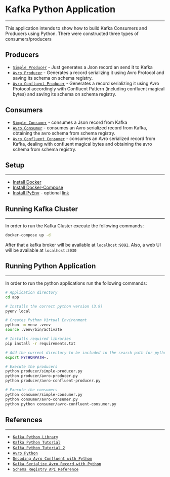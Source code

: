 # Kafka Python Application
---

This application intends to show how to build Kafka Consumers and Producers using Python. There were constructed three types of consumers/producers

## Producers

- [`Simple Producer`](./app/producer/simple-producer.py) - Just generates a Json record an send it to Kafka
- [`Avro Producer`](./app/producer/avro-producer.py) - Generates a record serializing it using Avro Protocol and saving its schema on schema registry.
- [`Avro Confluent Producer`](./app/producer/avro-confluent-producer.py) - Generates a record serializing it using Avro Protocol accordingly with Confluent Pattern (including confluent magical bytes) and saving its schema on schema registry.


## Consumers

- [`Simple Consumer`](./app/consumer/simple-consumer.py) - consumes a Json record from Kafka
- [`Avro Consumer`](./app/consumer/avro-consumer.py) - consumes an Avro serialized record from Kafka, obtaining the avro schema from schema registry.
- [`Avro Confluent Consumer`](./app/consumer/avro-confluent-consumer.py) - consumes an Avro serialized record from Kafka, dealing with confluent magical bytes and obtaining the avro schema from schema registry.

## Setup
---

- [Install Docker](https://docs.docker.com/engine/install/ubuntu/)
- [Install Docker-Compose](https://docs.docker.com/compose/install/)
- [Install PyEnv](https://github.com/pyenv/pyenv) - optional [link](https://realpython.com/intro-to-pyenv/)


## Running Kafka Cluster
---

In order to run the Kafka Cluster execute the following commands:
```bash
docker-compose up -d
```

After that a kafka broker will be available at `localhost:9092`. Also, a web UI will be available at `localhost:3030`


## Running Python Application
---

In order to run the python applications run the following commands:

```bash
# Application directory
cd app

# Installs the correct python version (3.9)
pyenv local

# Creates Python Virtual Environment
python -m venv .venv
source .venv/bin/activate

# Installs required libraries
pip install -r requirements.txt

# Add the current directory to be included in the search path for python binaries
export PYTHONPATH=.

# Execute the producers
python producer/simple-producer.py
python producer/avro-producer.py
python producer/avro-confluent-producer.py

# Execute the consumers
python consumer/simple-consumer.py
python consumer/avro-consumer.py
python python consumer/avro-confluent-consumer.py

```



## References
---

- [`Kafka Python Library`](https://kafka-python.readthedocs.io/en/master/)
- [`Kafka Python Tutorial`](https://towardsdatascience.com/kafka-python-explained-in-10-lines-of-code-800e3e07dad1)
- [`Kafka Python Tutorial 2`](https://hevodata.com/learn/kafka-python/)
- [`Avro Python`](https://hevodata.com/learn/kafka-python/)
- [`Decoding Avro Confluent with Python`](https://stackoverflow.com/questions/44407780/how-to-decode-deserialize-avro-with-python-from-kafka)
- [`Kafka Serialize Avro Record with Python`](https://stackoverflow.com/questions/70008025/kafka-avro-python)
- [`Schema Registry API Reference`](https://docs.confluent.io/platform/current/schema-registry/develop/api.html)